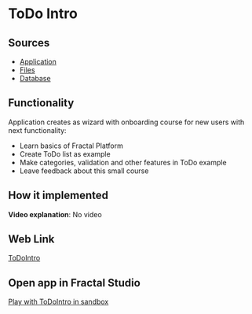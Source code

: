 # ToDo Intro

## Sources

- [Application](https://github.com/LearnFractal/FractalPlatform/tree/main/FractalPlatform.Examples/Applications/ToDoIntro/ToDoIntroApplication.cs)
- [Files](https://github.com/LearnFractal/FractalPlatform/tree/main/FractalPlatform.Examples/Files/ToDoIntro)
- [Database](https://github.com/LearnFractal/FractalPlatform/tree/main/FractalPlatform.Examples/Databases/ToDoIntro)

## Functionality

Application creates as wizard with onboarding course 
for new users with next functionality:

- Learn basics of Fractal Platform
- Create ToDo list as example
- Make categories, validation and other features in ToDo example
- Leave feedback about this small course

## How it implemented

**Video explanation**: No video

## Web Link

[ToDoIntro](https://fraplat.com/jupiter/ToDoIntro)

## Open app in Fractal Studio

[Play with ToDoIntro in sandbox](https://fraplat.com/mars/FractalStudio/?tag=ToDoIntro+template)


